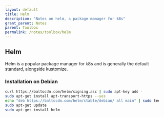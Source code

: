 ```yaml
---
layout: default
title: Helm
description: "Notes on helm, a package manager for k8s"
grant_parent: Notes
parent: Toolbox
permalink: /notes/toolbox/helm
---
```


## Helm
Helm is a popular package manager for k8s and is generally the default standard, alongside kustomize.

### Installation on Debian

```bash
curl https://baltocdn.com/helm/signing.asc | sudo apt-key add -
sudo apt-get install apt-transport-https --yes
echo "deb https://baltocdn.com/helm/stable/debian/ all main" | sudo tee /etc/apt/sources.list.d/helm-stable-debian.list
sudo apt-get update
sudo apt-get install helm
```

